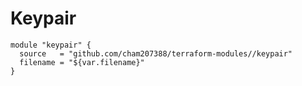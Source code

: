 # Keypair

```hcl
module "keypair" {
  source   = "github.com/cham207388/terraform-modules//keypair"
  filename = "${var.filename}"
}
```
